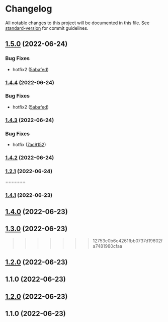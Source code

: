 # Changelog

All notable changes to this project will be documented in this file. See [standard-version](https://github.com/conventional-changelog/standard-version) for commit guidelines.

## [1.5.0](https://github.com/sammyKimGoorm/releaseTest/compare/v1.4.3...v1.5.0) (2022-06-24)


### Bug Fixes

* hotfix2 ([5abafed](https://github.com/sammyKimGoorm/releaseTest/commit/5abafedb712eb922d6ad5f2b2e1240d3f7d80f76))

### [1.4.4](https://github.com/sammyKimGoorm/releaseTest/compare/v1.4.3...v1.4.4) (2022-06-24)


### Bug Fixes

* hotfix2 ([5abafed](https://github.com/sammyKimGoorm/releaseTest/commit/5abafedb712eb922d6ad5f2b2e1240d3f7d80f76))

### [1.4.3](https://github.com/sammyKimGoorm/releaseTest/compare/v1.4.2...v1.4.3) (2022-06-24)


### Bug Fixes

* hotfix ([7ac9152](https://github.com/sammyKimGoorm/releaseTest/commit/7ac9152d1fe9e165b9b971fb48995e1ce7a9e75f))

### [1.4.2](https://github.com/sammyKimGoorm/releaseTest/compare/v1.2.1...v1.4.2) (2022-06-24)

### [1.2.1](https://github.com/sammyKimGoorm/releaseTest/compare/v1.2.0...v1.2.1) (2022-06-24)
=======
### [1.4.1](https://github.com/sammyKimGoorm/releaseTest/compare/v1.4.0...v1.4.1) (2022-06-23)

## [1.4.0](https://github.com/sammyKimGoorm/releaseTest/compare/v1.3.0...v1.4.0) (2022-06-23)

## [1.3.0](https://github.com/sammyKimGoorm/releaseTest/compare/v1.2.0...v1.3.0) (2022-06-23)
>>>>>>> 12753e0b6e4261fbb0737d19602fa7481980cfaa

## [1.2.0](https://github.com/sammyKimGoorm/releaseTest/compare/v1.1.0...v1.2.0) (2022-06-23)

## 1.1.0 (2022-06-23)

## [1.2.0](https://github.com/sammyKimGoorm/release/compare/v1.1.0...v1.2.0) (2022-06-23)

## 1.1.0 (2022-06-23)
